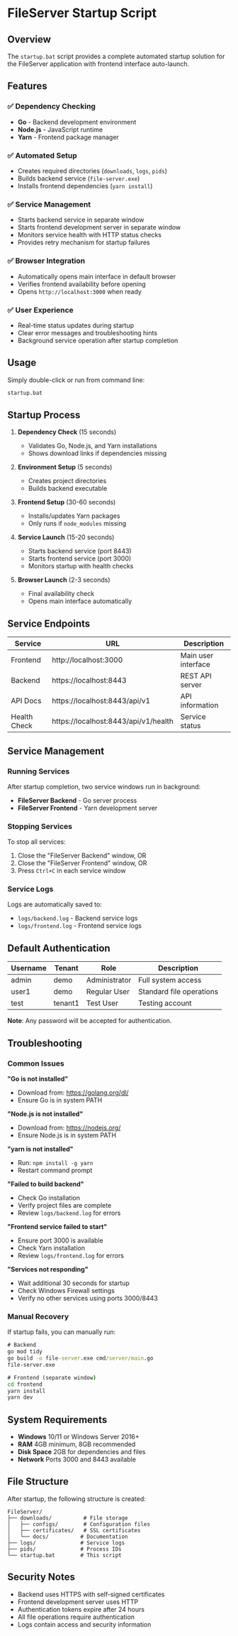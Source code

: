# FileServer Startup Script

## Overview
The `startup.bat` script provides a complete automated startup solution for the FileServer application with frontend interface auto-launch.

## Features

### ✅ Dependency Checking
- **Go** - Backend development environment
- **Node.js** - JavaScript runtime
- **Yarn** - Frontend package manager

### ✅ Automated Setup
- Creates required directories (`downloads`, `logs`, `pids`)
- Builds backend service (`file-server.exe`)
- Installs frontend dependencies (`yarn install`)

### ✅ Service Management
- Starts backend service in separate window
- Starts frontend development server in separate window
- Monitors service health with HTTP status checks
- Provides retry mechanism for startup failures

### ✅ Browser Integration
- Automatically opens main interface in default browser
- Verifies frontend availability before opening
- Opens `http://localhost:3000` when ready

### ✅ User Experience
- Real-time status updates during startup
- Clear error messages and troubleshooting hints
- Background service operation after startup completion

## Usage

Simply double-click or run from command line:
```cmd
startup.bat
```

## Startup Process

1. **Dependency Check** (15 seconds)
   - Validates Go, Node.js, and Yarn installations
   - Shows download links if dependencies missing

2. **Environment Setup** (5 seconds)
   - Creates project directories
   - Builds backend executable

3. **Frontend Setup** (30-60 seconds)
   - Installs/updates Yarn packages
   - Only runs if `node_modules` missing

4. **Service Launch** (15-20 seconds)
   - Starts backend service (port 8443)
   - Starts frontend service (port 3000)
   - Monitors startup with health checks

5. **Browser Launch** (2-3 seconds)
   - Final availability check
   - Opens main interface automatically

## Service Endpoints

| Service | URL | Description |
|---------|-----|-------------|
| Frontend | http://localhost:3000 | Main user interface |
| Backend | https://localhost:8443 | REST API server |
| API Docs | https://localhost:8443/api/v1 | API information |
| Health Check | https://localhost:8443/api/v1/health | Service status |

## Service Management

### Running Services
After startup completion, two service windows run in background:
- **FileServer Backend** - Go server process
- **FileServer Frontend** - Yarn development server

### Stopping Services
To stop all services:
1. Close the "FileServer Backend" window, OR
2. Close the "FileServer Frontend" window, OR
3. Press `Ctrl+C` in each service window

### Service Logs
Logs are automatically saved to:
- `logs/backend.log` - Backend service logs
- `logs/frontend.log` - Frontend service logs

## Default Authentication

| Username | Tenant | Role | Description |
|----------|--------|------|-------------|
| admin | demo | Administrator | Full system access |
| user1 | demo | Regular User | Standard file operations |
| test | tenant1 | Test User | Testing account |

**Note**: Any password will be accepted for authentication.

## Troubleshooting

### Common Issues

**"Go is not installed"**
- Download from: https://golang.org/dl/
- Ensure Go is in system PATH

**"Node.js is not installed"**
- Download from: https://nodejs.org/
- Ensure Node.js is in system PATH

**"yarn is not installed"**
- Run: `npm install -g yarn`
- Restart command prompt

**"Failed to build backend"**
- Check Go installation
- Verify project files are complete
- Review `logs/backend.log` for errors

**"Frontend service failed to start"**
- Ensure port 3000 is available
- Check Yarn installation
- Review `logs/frontend.log` for errors

**"Services not responding"**
- Wait additional 30 seconds for startup
- Check Windows Firewall settings
- Verify no other services using ports 3000/8443

### Manual Recovery

If startup fails, you can manually run:

```cmd
# Backend
go mod tidy
go build -o file-server.exe cmd/server/main.go
file-server.exe

# Frontend (separate window)
cd frontend
yarn install
yarn dev
```

## System Requirements

- **Windows** 10/11 or Windows Server 2016+
- **RAM** 4GB minimum, 8GB recommended
- **Disk Space** 2GB for dependencies and files
- **Network** Ports 3000 and 8443 available

## File Structure

After startup, the following structure is created:
```
FileServer/
├── downloads/          # File storage
│   ├── configs/        # Configuration files
│   ├── certificates/   # SSL certificates
│   └── docs/          # Documentation
├── logs/              # Service logs
├── pids/              # Process IDs
└── startup.bat        # This script
```

## Security Notes

- Backend uses HTTPS with self-signed certificates
- Frontend development server uses HTTP
- Authentication tokens expire after 24 hours
- All file operations require authentication
- Logs contain access and security information